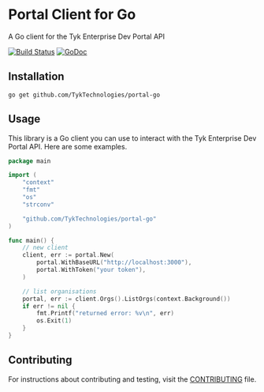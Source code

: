 # Portal Client for Go

A Go client for the Tyk Enterprise Dev Portal  API

[![Build Status](https://github.com/TykTechnologies/portal-go/actions/workflows/ci.yml/badge.svg)](https://github.com/TykTechnologies/portal-go/actions/workflows/ci.yml) [![GoDoc](https://godoc.org/github.com/TykTechnologies/portal-go?status.svg)](https://godoc.org/github.com/TykTechnologies/portal-go) 

## Installation

```shell
go get github.com/TykTechnologies/portal-go
```

## Usage

This library is a Go client you can use to interact with the Tyk Enterprise Dev Portal  API. Here are some examples.

```go
package main

import (
    "context"
    "fmt"
    "os"
    "strconv"

    "github.com/TykTechnologies/portal-go"
)

func main() {
    // new client
    client, err := portal.New(
        portal.WithBaseURL("http://localhost:3000"),
        portal.WithToken("your token"),
    )

    // list organisations
    portal, err := client.Orgs().ListOrgs(context.Background())
    if err != nil {
        fmt.Printf("returned error: %v\n", err)
        os.Exit(1)
    }
}
```

## Contributing

For instructions about contributing and testing, visit the [CONTRIBUTING](CONTRIBUTING.md) file.

